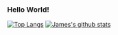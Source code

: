 ### Hello World!
[![Top Langs](https://github-readme-stats.vercel.app/api/top-langs/?username=James-Oswald&layout=compact&count_private=true&theme=cobalt)](https://github.com/anuraghazra/github-readme-stats)
[![James's github stats](https://github-readme-stats.vercel.app/api?username=James-Oswald&count_private=true&theme=cobalt)](https://github.com/anuraghazra/github-readme-stats)
